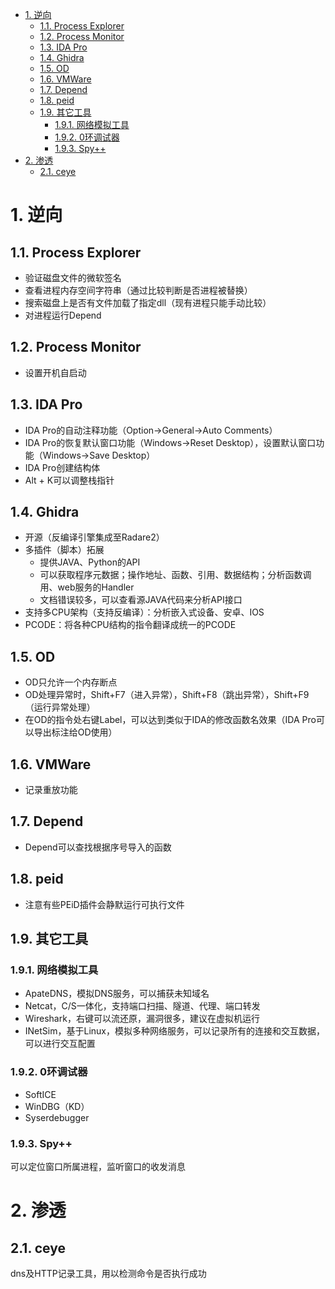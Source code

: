 <!-- TOC -->

- [1. 逆向](#1-逆向)
    - [1.1. Process Explorer](#11-process-explorer)
    - [1.2. Process Monitor](#12-process-monitor)
    - [1.3. IDA Pro](#13-ida-pro)
    - [1.4. Ghidra](#14-ghidra)
    - [1.5. OD](#15-od)
    - [1.6. VMWare](#16-vmware)
    - [1.7. Depend](#17-depend)
    - [1.8. peid](#18-peid)
    - [1.9. 其它工具](#19-其它工具)
        - [1.9.1. 网络模拟工具](#191-网络模拟工具)
        - [1.9.2. 0环调试器](#192-0环调试器)
        - [1.9.3. Spy++](#193-spy)
- [2. 渗透](#2-渗透)
    - [2.1. ceye](#21-ceye)

<!-- /TOC -->
# 1. 逆向
## 1.1. Process Explorer
* 验证磁盘文件的微软签名
* 查看进程内存空间字符串（通过比较判断是否进程被替换）
* 搜索磁盘上是否有文件加载了指定dll（现有进程只能手动比较）
* 对进程运行Depend
## 1.2. Process Monitor
* 设置开机自启动
## 1.3. IDA Pro
* IDA Pro的自动注释功能（Option->General->Auto Comments）
* IDA Pro的恢复默认窗口功能（Windows->Reset Desktop），设置默认窗口功能（Windows->Save Desktop）
* IDA Pro创建结构体
* Alt + K可以调整栈指针
## 1.4. Ghidra
* 开源（反编译引擎集成至Radare2）
* 多插件（脚本）拓展
  * 提供JAVA、Python的API
  * 可以获取程序元数据；操作地址、函数、引用、数据结构；分析函数调用、web服务的Handler
  * 文档错误较多，可以查看源JAVA代码来分析API接口
* 支持多CPU架构（支持反编译）：分析嵌入式设备、安卓、IOS
* PCODE：将各种CPU结构的指令翻译成统一的PCODE
## 1.5. OD
* OD只允许一个内存断点
* OD处理异常时，Shift+F7（进入异常），Shift+F8（跳出异常），Shift+F9（运行异常处理）
* 在OD的指令处右键Label，可以达到类似于IDA的修改函数名效果（IDA Pro可以导出标注给OD使用）
## 1.6. VMWare
* 记录重放功能
## 1.7. Depend
* Depend可以查找根据序号导入的函数
## 1.8. peid
* 注意有些PEiD插件会静默运行可执行文件
## 1.9. 其它工具
### 1.9.1. 网络模拟工具
* ApateDNS，模拟DNS服务，可以捕获未知域名
* Netcat，C/S一体化，支持端口扫描、隧道、代理、端口转发
* Wireshark，右键可以流还原，漏洞很多，建议在虚拟机运行
* INetSim，基于Linux，模拟多种网络服务，可以记录所有的连接和交互数据，可以进行交互配置
### 1.9.2. 0环调试器
* SoftICE
* WinDBG（KD）
* Syserdebugger
### 1.9.3. Spy++
可以定位窗口所属进程，监听窗口的收发消息
# 2. 渗透
## 2.1. ceye
dns及HTTP记录工具，用以检测命令是否执行成功
